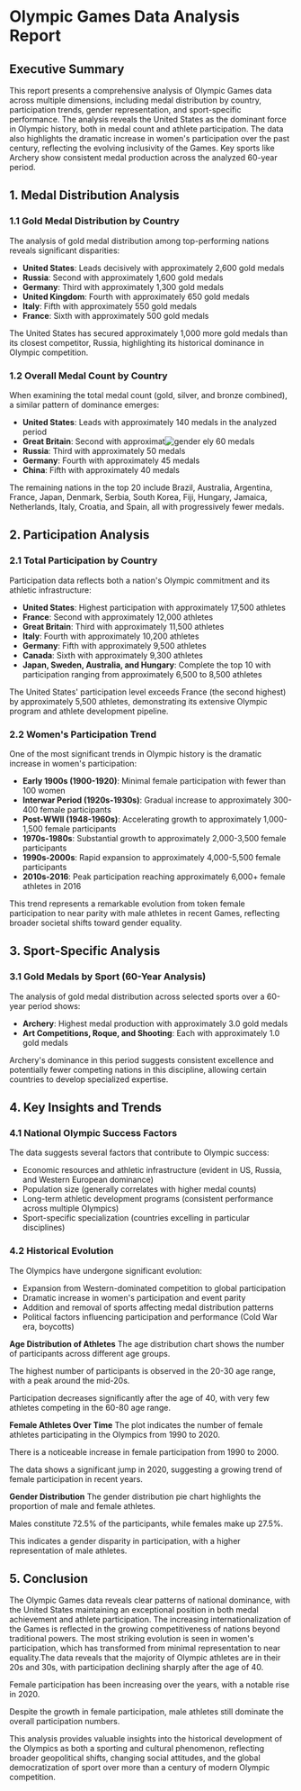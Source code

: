 # Olympic Games Data Analysis Report

## Executive Summary
This report presents a comprehensive analysis of Olympic Games data across multiple dimensions, including medal distribution by country, participation trends, gender representation, and sport-specific performance. The analysis reveals the United States as the dominant force in Olympic history, both in medal count and athlete participation. The data also highlights the dramatic increase in women's participation over the past century, reflecting the evolving inclusivity of the Games. Key sports like Archery show consistent medal production across the analyzed 60-year period.

## 1. Medal Distribution Analysis

### 1.1 Gold Medal Distribution by Country
The analysis of gold medal distribution among top-performing nations reveals significant disparities:

- **United States**: Leads decisively with approximately 2,600 gold medals
- **Russia**: Second with approximately 1,600 gold medals
- **Germany**: Third with approximately 1,300 gold medals
- **United Kingdom**: Fourth with approximately 650 gold medals
- **Italy**: Fifth with approximately 550 gold medals
- **France**: Sixth with approximately 500 gold medals

The United States has secured approximately 1,000 more gold medals than its closest competitor, Russia, highlighting its historical dominance in Olympic competition.

### 1.2 Overall Medal Count by Country
When examining the total medal count (gold, silver, and bronze combined), a similar pattern of dominance emerges:

- **United States**: Leads with approximately 140 medals in the analyzed period
- **Great Britain**: Second with approximat![gender](https://github.com/user-attachments/assets/a4305f6b-80f4-4f85-bdf3-b8ab5d5fc9c2)
ely 60 medals
- **Russia**: Third with approximately 50 medals
- **Germany**: Fourth with approximately 45 medals
- **China**: Fifth with approximately 40 medals

The remaining nations in the top 20 include Brazil, Australia, Argentina, France, Japan, Denmark, Serbia, South Korea, Fiji, Hungary, Jamaica, Netherlands, Italy, Croatia, and Spain, all with progressively fewer medals.

## 2. Participation Analysis

### 2.1 Total Participation by Country
Participation data reflects both a nation's Olympic commitment and its athletic infrastructure:

- **United States**: Highest participation with approximately 17,500 athletes
- **France**: Second with approximately 12,000 athletes
- **Great Britain**: Third with approximately 11,500 athletes
- **Italy**: Fourth with approximately 10,200 athletes
- **Germany**: Fifth with approximately 9,500 athletes
- **Canada**: Sixth with approximately 9,300 athletes
- **Japan, Sweden, Australia, and Hungary**: Complete the top 10 with participation ranging from approximately 6,500 to 8,500 athletes

The United States' participation level exceeds France (the second highest) by approximately 5,500 athletes, demonstrating its extensive Olympic program and athlete development pipeline.

### 2.2 Women's Participation Trend
One of the most significant trends in Olympic history is the dramatic increase in women's participation:

- **Early 1900s (1900-1920)**: Minimal female participation with fewer than 100 women
- **Interwar Period (1920s-1930s)**: Gradual increase to approximately 300-400 female participants
- **Post-WWII (1948-1960s)**: Accelerating growth to approximately 1,000-1,500 female participants
- **1970s-1980s**: Substantial growth to approximately 2,000-3,500 female participants
- **1990s-2000s**: Rapid expansion to approximately 4,000-5,500 female participants
- **2010s-2016**: Peak participation reaching approximately 6,000+ female athletes in 2016

This trend represents a remarkable evolution from token female participation to near parity with male athletes in recent Games, reflecting broader societal shifts toward gender equality.

## 3. Sport-Specific Analysis

### 3.1 Gold Medals by Sport (60-Year Analysis)
The analysis of gold medal distribution across selected sports over a 60-year period shows:

- **Archery**: Highest medal production with approximately 3.0 gold medals
- **Art Competitions, Roque, and Shooting**: Each with approximately 1.0 gold medals

Archery's dominance in this period suggests consistent excellence and potentially fewer competing nations in this discipline, allowing certain countries to develop specialized expertise.

## 4. Key Insights and Trends

### 4.1 National Olympic Success Factors
The data suggests several factors that contribute to Olympic success:
- Economic resources and athletic infrastructure (evident in US, Russia, and Western European dominance)
- Population size (generally correlates with higher medal counts)
- Long-term athletic development programs (consistent performance across multiple Olympics)
- Sport-specific specialization (countries excelling in particular disciplines)

### 4.2 Historical Evolution
The Olympics have undergone significant evolution:
- Expansion from Western-dominated competition to global participation
- Dramatic increase in women's participation and event parity
- Addition and removal of sports affecting medal distribution patterns
- Political factors influencing participation and performance (Cold War era, boycotts)

 **Age Distribution of Athletes**
The age distribution chart shows the number of participants across different age groups.

The highest number of participants is observed in the 20-30 age range, with a peak around the mid-20s.

Participation decreases significantly after the age of 40, with very few athletes competing in the 60-80 age range.



**Female Athletes Over Time**
The plot indicates the number of female athletes participating in the Olympics from 1990 to 2020.

There is a noticeable increase in female participation from 1990 to 2000.

The data shows a significant jump in 2020, suggesting a growing trend of female participation in recent years.

**Gender Distribution**
The gender distribution pie chart highlights the proportion of male and female athletes.

Males constitute 72.5% of the participants, while females make up 27.5%.

This indicates a gender disparity in participation, with a higher representation of male athletes.



## 5. Conclusion
The Olympic Games data reveals clear patterns of national dominance, with the United States maintaining an exceptional position in both medal achievement and athlete participation. The increasing internationalization of the Games is reflected in the growing competitiveness of nations beyond traditional powers. The most striking evolution is seen in women's participation, which has transformed from minimal representation to near equality.The data reveals that the majority of Olympic athletes are in their 20s and 30s, with participation declining sharply after the age of 40.

Female participation has been increasing over the years, with a notable rise in 2020.

Despite the growth in female participation, male athletes still dominate the overall participation numbers.

This analysis provides valuable insights into the historical development of the Olympics as both a sporting and cultural phenomenon, reflecting broader geopolitical shifts, changing social attitudes, and the global democratization of sport over more than a century of modern Olympic competition.
